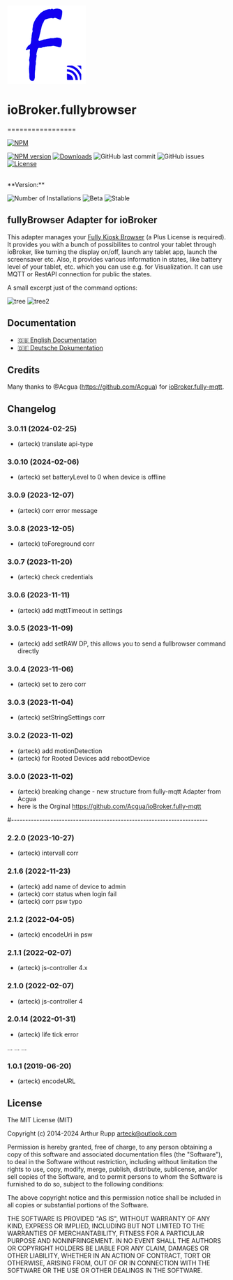 ![Logo](admin/fully.png)
# ioBroker.fullybrowser
=================

[![NPM](https://nodei.co/npm/iobroker.fullybrowser.png?downloads=true)](https://nodei.co/npm/iobroker.fullybrowser/)

[![NPM version](http://img.shields.io/npm/v/iobroker.fullybrowser.svg)](https://www.npmjs.com/package/iobroker.fullybrowser)
[![Downloads](https://img.shields.io/npm/dm/iobroker.fullybrowser.svg)](https://www.npmjs.com/package/iobroker.fullybrowser)
![GitHub last commit](https://img.shields.io/github/last-commit/arteck/ioBroker.fullybrowser)
![GitHub issues](https://img.shields.io/github/issues/arteck/ioBroker.fullybrowser)[![License](https://img.shields.io/badge/License-MIT-blue.svg)](https://github.com/arteck/ioBroker.fullybrowser/blob/master/LICENSE)

</br>
**Version:** </br>

![Number of Installations](http://iobroker.live/badges/fullybrowser-installed.svg)
![Beta](https://img.shields.io/npm/v/iobroker.fullybrowser.svg?color=red&label=beta)
![Stable](https://iobroker.live/badges/fullybrowser-stable.svg)

 
fullyBrowser Adapter for ioBroker
------------------------------------------------------------------------------

This adapter manages your [Fully Kiosk Browser](https://www.fully-kiosk.com) (a Plus License is required). It provides you with a bunch of possibilites to control your tablet through ioBroker, like turning the display on/off, launch any tablet app, launch the screensaver etc. Also, it provides various information in states, like battery level of your tablet, etc. which you can use e.g. for Visualization.
It can use MQTT or RestAPI connection for public the states.

A small excerpt just of the command options:

![tree](https://github.com/arteck/iobroker.fullyBrowser/blob/master/docs/auszug2.png)
![tree2](https://github.com/arteck/iobroker.fullyBrowser/blob/master/docs/auszug1.png)

## Documentation

-   [🇬🇧 English Documentation](./docs/en/README.md)
-   [🇩🇪 Deutsche Dokumentation](./docs/de/README.md)


## Credits

Many thanks to @Acgua (https://github.com/Acgua) for [ioBroker.fully-mqtt](https://github.com/Acgua/ioBroker.fully-mqtt). 

<!--
    Placeholder for the next version (at the beginning of the line):
    
    https://github.com/AlCalzone/release-script#usage
    npm run release minor -- --all 0.9.8 -> 0.10.0
    npm run release patch -- --all 0.9.8 -> 0.9.9
    npm run release prerelease beta -- --all v0.2.1 -> v0.2.2-beta.0
    Placeholder for the next version (at the beginning of the line):
    ### **WORK IN PROGRESS**
-->



## Changelog
### 3.0.11 (2024-02-25)
* (arteck) translate api-type

### 3.0.10 (2024-02-06)
* (arteck) set batteryLevel to 0 when device is offline

### 3.0.9 (2023-12-07)
* (arteck) corr error message

### 3.0.8 (2023-12-05)
* (arteck) toForeground corr

### 3.0.7 (2023-11-20)
* (arteck) check credentials

### 3.0.6 (2023-11-11)
* (arteck) add mqttTimeout in settings

### 3.0.5 (2023-11-09)
* (arteck) add setRAW DP, this allows you to send a fullbrowser command directly

### 3.0.4 (2023-11-06)
* (arteck) set to zero corr

### 3.0.3 (2023-11-04)
 * (arteck) setStringSettings corr

### 3.0.2 (2023-11-02)
* (arteck) add motionDetection
* (arteck) for Rooted Devices add rebootDevice

### 3.0.0 (2023-11-02)
* (arteck) breaking change - new structure from fully-mqtt Adapter from Acgua
* here is the Orginal https://github.com/Acgua/ioBroker.fully-mqtt

#----------------------------------------------------------------------

### 2.2.0 (2023-10-27)
* (arteck) intervall corr

### 2.1.6 (2022-11-23)
* (arteck) add name of device to admin
* (arteck) corr status when login fail
* (arteck) corr psw typo

### 2.1.2 (2022-04-05)
* (arteck) encodeUri in psw

### 2.1.1 (2022-02-07)
* (arteck) js-controller 4.x

### 2.1.0 (2022-02-07)
* (arteck) js-controller 4

### 2.0.14 (2022-01-31)
* (arteck) life tick error


...
...
...

### 1.0.1 (2019-06-20)
* (arteck) encodeURL

## License
The MIT License (MIT)

Copyright (c) 2014-2024 Arthur Rupp arteck@outlook.com

Permission is hereby granted, free of charge, to any person obtaining a copy
of this software and associated documentation files (the "Software"), to deal
in the Software without restriction, including without limitation the rights
to use, copy, modify, merge, publish, distribute, sublicense, and/or sell
copies of the Software, and to permit persons to whom the Software is
furnished to do so, subject to the following conditions:

The above copyright notice and this permission notice shall be included in
all copies or substantial portions of the Software.

THE SOFTWARE IS PROVIDED "AS IS", WITHOUT WARRANTY OF ANY KIND, EXPRESS OR
IMPLIED, INCLUDING BUT NOT LIMITED TO THE WARRANTIES OF MERCHANTABILITY,
FITNESS FOR A PARTICULAR PURPOSE AND NONINFRINGEMENT. IN NO EVENT SHALL THE
AUTHORS OR COPYRIGHT HOLDERS BE LIABLE FOR ANY CLAIM, DAMAGES OR OTHER
LIABILITY, WHETHER IN AN ACTION OF CONTRACT, TORT OR OTHERWISE, ARISING FROM,
OUT OF OR IN CONNECTION WITH THE SOFTWARE OR THE USE OR OTHER DEALINGS IN
THE SOFTWARE.
